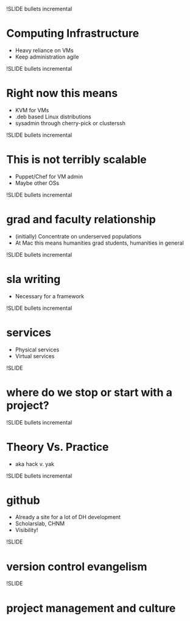 !SLIDE bullets incremental
# Computing Infrastructure #
* Heavy reliance on VMs
* Keep administration agile

!SLIDE bullets incremental
# Right now this means #
* KVM for VMs
* .deb based Linux distributions
* sysadmin through cherry-pick or clusterssh

!SLIDE bullets incremental
# This is not terribly scalable #
* Puppet/Chef for VM admin
* Maybe other OSs

!SLIDE bullets incremental
# grad and faculty relationship #
* (initially) Concentrate on underserved populations
* At Mac this means humanities grad students, humanities in general

!SLIDE bullets incremental
# sla writing #
* Necessary for a framework

!SLIDE bullets incremental
# services #
* Physical services
* Virtual services

!SLIDE
# where do we stop or start with a project? #

!SLIDE bullets incremental
# Theory Vs. Practice #
* aka hack v. yak

!SLIDE bullets incremental
# github #
* Already a site for a lot of DH development
* Scholarslab, CHNM
* Visibility!

!SLIDE
# version control evangelism #

!SLIDE
# project management and culture #

